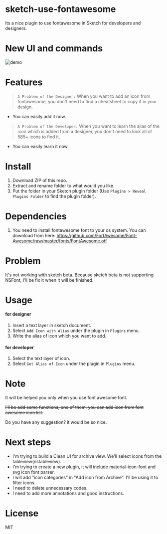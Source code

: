 sketch-use-fontawesome
=================

Its a nice plugin to use fontawesome in Sketch for developers and designers.

# New UI and commands
![demo][demo-image]

# Features

> `A Problem of the Designer:` 
> When you want to add an icon from fontawesome, you don't need to find a cheatsheet to copy it in your design.

- You can easily add it now.

> `A Problem of the Developer:` 
> When you want to learn the alias of the icon which is added from a designer, you don't need to look all of 585+ icons to find it.

- You can easily learn it now.

# Install

1. Download ZIP of this repo.
2. Extract and rename folder to what would you like.
3. Put the folder in your Sketch plugin folder (Use `Plugins > Reveal Plugins Folder` to find the plugin folder).

# Dependencies

1. You need to install fontawesome font to your os system. You can download from here: https://github.com/FortAwesome/Font-Awesome/raw/master/fonts/FontAwesome.otf

# Problem

It's not working with sketch beta. Because sketch beta is not supporting NSFont, I'll be fix it when it will be finished.

# Usage

#### for designer

1. Insert a text layer in sketch document.
2. Select `Add Icon with Alias` under the plugin in `Plugins` menu.
3. Write the alias of icon which you want to add.

#### for developer

1. Select the text layer of icon.
2. Select `Get Alias of Icon` under the plugin in `Plugins` menu.

# Note

It will be helped you only when you use font awesome font. 

~~I'll be add some functions, one of them: you can add icon from font awesome icon list.~~

Do you have any suggestion? it would be so nice.

# Next steps

- I'm trying to build a Clean UI for archive view. We'll select icons from the tableview(nstableview).
- I'm trying to create a new plugin, it will include material-icon-font and svg icon font parser. 
- I will add "icon categories" in "Add icon from Archive". I'll be using it to filter icons.
- I need to delete unnecessary codes.
- I need to add more annotations and good instructions.

# License

MIT

[demo-image]: http://i.imgur.com/4bg2Es9.gif
